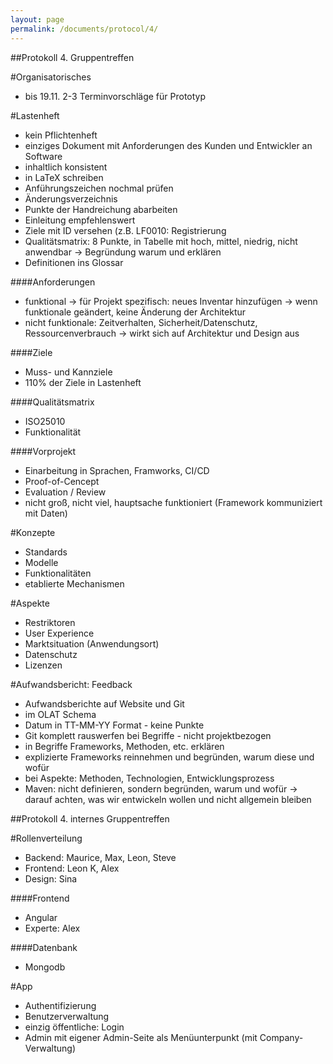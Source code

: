 ```yaml
---
layout: page
permalink: /documents/protocol/4/
---
```


##Protokoll 4. Gruppentreffen

#Organisatorisches
- bis 19.11. 2-3 Terminvorschläge für Prototyp

#Lastenheft
- kein Pflichtenheft
- einziges Dokument mit Anforderungen des Kunden und Entwickler an Software
- inhaltlich konsistent
- in LaTeX schreiben
- Anführungszeichen nochmal prüfen
- Änderungsverzeichnis
- Punkte der Handreichung abarbeiten
- Einleitung empfehlenswert
- Ziele mit ID versehen (z.B. LF0010: Registrierung
- Qualitätsmatrix: 8 Punkte, in Tabelle mit hoch, mittel, niedrig, nicht anwendbar
-> Begründung warum und erklären
- Definitionen ins Glossar

####Anforderungen
- funktional
-> für Projekt spezifisch: neues Inventar hinzufügen
-> wenn funktionale geändert, keine Änderung der Architektur
- nicht funktionale: Zeitverhalten, Sicherheit/Datenschutz, Ressourcenverbrauch 
-> wirkt sich auf Architektur und Design aus

####Ziele
- Muss- und Kannziele
- 110% der Ziele in Lastenheft

####Qualitätsmatrix
- ISO25010 
- Funktionalität

####Vorprojekt
- Einarbeitung in Sprachen, Framworks, CI/CD
- Proof-of-Cencept
- Evaluation / Review
- nicht groß, nicht viel, hauptsache funktioniert (Framework kommuniziert mit Daten)

#Konzepte
- Standards 
- Modelle
- Funktionalitäten 
- etablierte Mechanismen

#Aspekte
- Restriktoren 
- User Experience
- Marktsituation (Anwendungsort)
- Datenschutz
- Lizenzen

#Aufwandsbericht: Feedback
- Aufwandsberichte auf Website und Git
- im OLAT Schema 
- Datum in TT-MM-YY Format - keine Punkte
- Git komplett rauswerfen bei Begriffe - nicht projektbezogen 
- in Begriffe Frameworks, Methoden, etc. erklären
- explizierte Frameworks reinnehmen und begründen, warum diese und wofür
- bei Aspekte: Methoden, Technologien, Entwicklungsprozess
- Maven: nicht definieren, sondern begründen, warum und wofür
-> darauf achten, was wir entwickeln wollen und nicht allgemein bleiben

##Protokoll 4. internes Gruppentreffen

#Rollenverteilung
- Backend: Maurice, Max, Leon, Steve
- Frontend: Leon K, Alex
- Design: Sina

####Frontend
- Angular
- Experte: Alex 

####Datenbank
- Mongodb

#App
- Authentifizierung
- Benutzerverwaltung
- einzig öffentliche: Login
- Admin mit eigener Admin-Seite als Menüunterpunkt (mit Company-Verwaltung)

